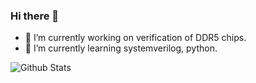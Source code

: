 ### Hi there 👋

- 🔭 I’m currently working on verification of DDR5 chips.
- 🌱 I’m currently learning systemverilog, python.

![Github Stats](https://github-readme-stats.vercel.app/api?username=zheng-yijia&show_icons=true)


<!--
**zheng-yijia/zheng-yijia** is a ✨ _special_ ✨ repository because its `README.md` (this file) appears on your GitHub profile.

Here are some ideas to get you started:

- 🔭 I’m currently working on verification of DDR5 chips.
- 🌱 I’m currently learning systemverilog, python.
- 👯 I’m looking to collaborate on ...
- 🤔 I’m looking for help with ...
- 💬 Ask me about ...
- 📫 How to reach me: ...
- 😄 Pronouns: ...
- ⚡ Fun fact: ...
-->
